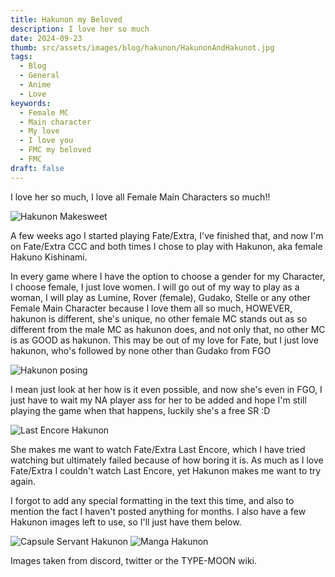 ```yaml
---
title: Hakunon my Beloved
description: I love her so much
date: 2024-09-23
thumb: src/assets/images/blog/hakunon/HakunonAndHakunot.jpg
tags:
  - Blog
  - General
  - Anime
  - Love
keywords:
  - Female MC
  - Main character
  - My love
  - I love you
  - FMC my beloved
  - FMC
draft: false
---
```


I love her so much, I love all Female Main Characters so much!!

![Hakunon Makesweet](/images/blog/hakunon/Hakunon.gif)

A few weeks ago I started playing Fate/Extra, I've finished that, and now I'm on Fate/⁠Extra CCC and both times I chose to play with Hakunon, aka female Hakuno Kishinami.

In every game where I have the option to choose a gender for my Character, I choose female, I just love women. I will go out of my way to play as a woman, I will play as Lumine, Rover (female), Gudako, Stelle or any other Female Main Character because I love them all so much, HOWEVER, hakunon is different, she's unique, no other female MC stands out as so different from the male MC as hakunon does, and not only that, no other MC is as GOOD as hakunon. This may be out of my love for Fate, but I just love hakunon, who's followed by none other than Gudako from FGO

![Hakunon posing](/images/blog/hakunon/HakunonPose.jpg)

I mean just look at her how is it even possible, and now she's even in FGO, I just have to wait my NA player ass for her to be added and hope I'm still playing the game when that happens, luckily she's a free SR :D

![Last Encore Hakunon](/images/blog/hakunon/HakunonLastEncore.png)

She makes me want to watch Fate/Extra Last Encore, which I have tried watching but ultimately failed because of how boring it is. As much as I love Fate/Extra I couldn't watch Last Encore, yet Hakunon makes me want to try again.

I forgot to add any special formatting in the text this time, and also to mention the fact I haven't posted anything for months. I also have a few Hakunon images left to use, so I'll just have them below.

![Capsule Servant Hakunon](/images/blog/hakunon/HakunoFCapsule.png)
![Manga Hakunon](/images/blog/hakunon/Hakunon_Chibichuki.png)

Images taken from discord, twitter or the TYPE-MOON wiki.
